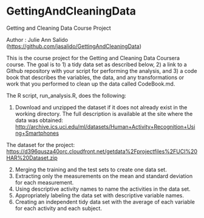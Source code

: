 # GettingAndCleaningData
Getting and Cleaning Data Course Project

Author : Julie Ann Salido (https://github.com/jasalido/GettingAndCleaningData)

This is the course project for the Getting and Cleaning Data Coursera course. The goal is to 1) a tidy data set as described below, 2) a link to a Github repository with your script for performing the analysis, and 3) a code book that describes the variables, the data, and any transformations or work that you performed to clean up the data called CodeBook.md. 

The R script, run_analysis.R, does the following:

1. Download  and unzipped the dataset if it does not already exist in the working directory. 
  The full description is available at the site where the data was obtained:
  http://archive.ics.uci.edu/ml/datasets/Human+Activity+Recognition+Using+Smartphones
  
  The dataset for the project:
  https://d396qusza40orc.cloudfront.net/getdata%2Fprojectfiles%2FUCI%20HAR%20Dataset.zip

2. Merging the training and the test sets to create one data set.
3. Extracting only the measurements on the mean and standard deviation for each measurement.
4. Using descriptive activity names to name the activities in the data set.
5. Appropriately labeling the data set with descriptive variable names.
6. Creating an independent tidy data set with the average of each variable for each activity and each subject.

